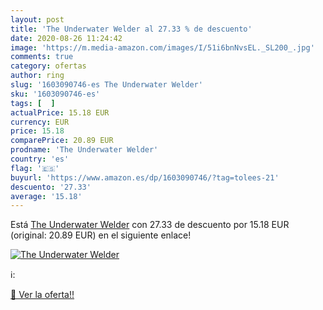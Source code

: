 ```yaml
---
layout: post
title: 'The Underwater Welder al 27.33 % de descuento'
date: 2020-08-26 11:24:42
image: 'https://m.media-amazon.com/images/I/51i6bnNvsEL._SL200_.jpg'
comments: true
category: ofertas
author: ring
slug: '1603090746-es The Underwater Welder'
sku: '1603090746-es'
tags: [  ]
actualPrice: 15.18 EUR
currency: EUR
price: 15.18
comparePrice: 20.89 EUR
prodname: 'The Underwater Welder'
country: 'es'
flag: '🇪🇸'
buyurl: 'https://www.amazon.es/dp/1603090746/?tag=tolees-21'
descuento: '27.33'
average: '15.18'
---
```


Está [The Underwater Welder](https://www.amazon.es/dp/1603090746/?tag=tolees-21) con 27.33 de descuento por 15.18 EUR (original: 20.89 EUR) en el siguiente enlace!

[![The Underwater Welder](https://m.media-amazon.com/images/I/51i6bnNvsEL._SL200_.jpg)](https://www.amazon.es/dp/1603090746/?tag=tolees-21)

ℹ️:


[🛒 Ver la oferta!!](https://www.amazon.es/dp/1603090746/?tag=tolees-21)
